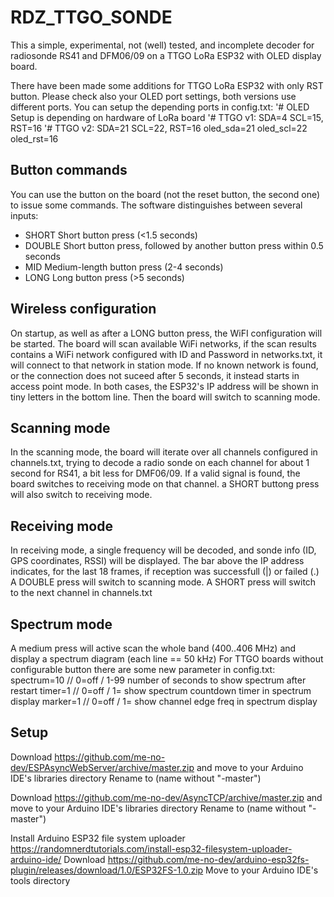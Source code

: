 RDZ_TTGO_SONDE
==============

This a simple, experimental, not (well) tested, and incomplete decoder for
radiosonde RS41 and DFM06/09 on a TTGO LoRa ESP32 with OLED display board.

There have been made some additions for TTGO LoRa ESP32 with only RST button.
Please check also your OLED port settings, both versions use different ports.
You can setup the depending ports in config.txt:
'# OLED Setup is depending on hardware of LoRa board
'# TTGO v1:  SDA=4  SCL=15, RST=16 
'# TTGO v2:  SDA=21 SCL=22, RST=16
oled_sda=21
oled_scl=22
oled_rst=16


## Button commands
You can use the button on the board (not the reset button, the second one) to
issue some commands. The software distinguishes between several inputs:

- SHORT	Short button press (<1.5 seconds)
- DOUBLE  Short button press, followed by another button press within 0.5 seconds
- MID	Medium-length button press (2-4 seconds)
- LONG	Long button press (>5 seconds)

## Wireless configuration

On startup, as well as after a LONG button press, the WiFI configuration will
be started.  The board will scan available WiFi networks, if the scan results
contains a WiFi network configured with ID and Password in networks.txt, it
will connect to that network in station mode. If no known network is found, or
the connection does not suceed after 5 seconds, it instead starts in access point
mode. In both cases, the ESP32's IP address will be shown in tiny letters in the
bottom line. Then the board will switch to scanning mode.

## Scanning mode

In the scanning mode, the board will iterate over all channels configured in
channels.txt, trying to decode a radio sonde on each channel for about 1 second
for RS41, a bit less for DMF06/09. If a valid signal is found, the board switches
to receiving mode on that channel.  a SHORT buttong press will also switch to
receiving mode.

## Receiving mode

In receiving mode, a single frequency will be decoded, and sonde info (ID, GPS
coordinates, RSSI) will be displayed. The bar above the IP address indicates,
for the last 18 frames, if reception was successfull (|) or failed (.) 
A DOUBLE press will switch to scanning mode.
A SHORT press will switch to the next channel in channels.txt

## Spectrum mode

A medium press will active scan the whole band (400..406 MHz) and display a
spectrum diagram (each line == 50 kHz)
For TTGO boards without configurable button there are some new parameter in config.txt:
spectrum=10       // 0=off / 1-99 number of seconds to show spectrum after restart
timer=1           // 0=off / 1= show spectrum countdown timer in spectrum display
marker=1          // 0=off / 1= show channel edge freq in spectrum display

## Setup

Download https://github.com/me-no-dev/ESPAsyncWebServer/archive/master.zip
and move to your Arduino IDE's libraries directory
Rename to (name without "-master")

Download https://github.com/me-no-dev/AsyncTCP/archive/master.zip
and move to your Arduino IDE's libraries directory
Rename to (name without "-master")

Install Arduino ESP32 file system uploader
https://randomnerdtutorials.com/install-esp32-filesystem-uploader-arduino-ide/
Download https://github.com/me-no-dev/arduino-esp32fs-plugin/releases/download/1.0/ESP32FS-1.0.zip
Move to your Arduino IDE's tools directory


